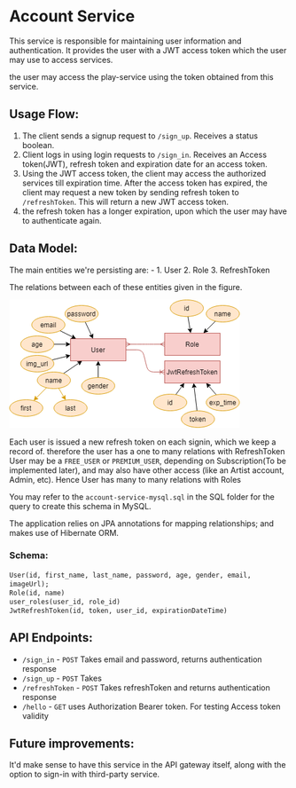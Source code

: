 # Account Service

This service is responsible for maintaining user information and authentication. It provides the user with a JWT access token which the user may use to access services.

the user may access the play-service using the token obtained from this service.

## Usage Flow:

1. The client sends a signup request to `/sign_up`. Receives a status boolean.
2. Client logs in using login requests to `/sign_in`. Receives an Access token(JWT), refresh token and expiration date for an access token.
3. Using the JWT access token, the client may access the authorized services till expiration time. After the access token has expired, the client may request a new token by sending refresh token to `/refreshToken`. This will return a new JWT access token.
4. the refresh token has a longer expiration, upon which the user may have to authenticate again.


## Data Model:

The main entities we're persisting are: -
	1. User
	2. Role
	3. RefreshToken

The relations between each of these entities given in the figure.

![alt text](../Images/account-service-datamodel.png)

Each user is issued a new refresh token on each signin, which we keep a record of. therefore the user has a one to many relations with RefreshToken
User may be a `FREE_USER` or `PREMIUM_USER`, depending on Subscription(To be implemented later), and may also have other access (like an Artist account, Admin, etc). Hence User has many to many relations with Roles

You may refer to the `account-service-mysql.sql` in the SQL folder for the query to create this schema in MySQL.


The application relies on JPA annotations for mapping relationships; and makes use of Hibernate ORM.

### Schema:

	User(id, first_name, last_name, password, age, gender, email, imageUrl);
	Role(id, name)
	user_roles(user_id, role_id)
	JwtRefreshToken(id, token, user_id, expirationDateTime)


## API Endpoints:

* `/sign_in` 		- `POST` Takes email and password, returns authentication response
* `/sign_up` 		- `POST` Takes
* `/refreshToken`	- `POST` Takes refreshToken and returns authentication response
* `/hello`	 		- `GET` uses Authorization Bearer token. For testing Access token validity

## Future improvements:

It'd make sense to have this service in the API gateway itself, along with the option to sign-in with third-party service.